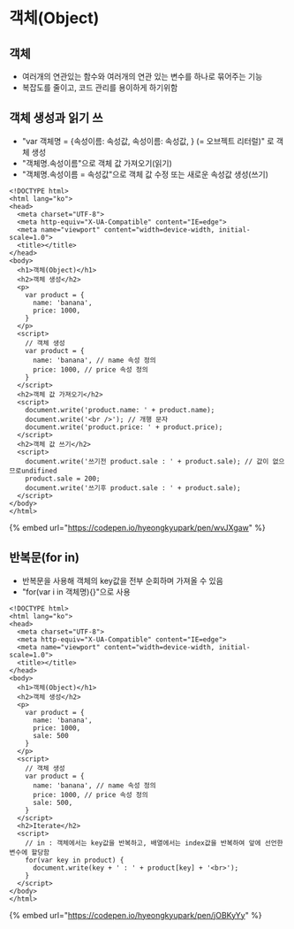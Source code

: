 # 객체\(Object\)

## 객체

* 여러개의 연관있는 함수와 여러개의 연관 있는 변수를 하나로 묶어주는 기능
* 복잡도를 줄이고, 코드 관리를 용이하게 하기위함



## 객체 생성과 읽기 쓰

* "var 객체명 = {속성이름:  속성값,  속성이름:  속성값, } \(= 오브젝트 리터럴\)" 로 객체 생성
* "객체명.속성이름"으로 객체 값 가져오기\(읽기\)
* "객체명.속성이름 = 속성값"으로 객체 값 수정 또는 새로운 속성값 생성\(쓰기\)

```markup
<!DOCTYPE html>
<html lang="ko">
<head>
  <meta charset="UTF-8">
  <meta http-equiv="X-UA-Compatible" content="IE=edge">
  <meta name="viewport" content="width=device-width, initial-scale=1.0">
  <title></title>
</head>
<body>
  <h1>객체(Object)</h1>
  <h2>객체 생성</h2>
  <p>
    var product = {
      name: 'banana',
      price: 1000,
    }
  </p>
  <script>
    // 객체 생성
    var product = {
      name: 'banana', // name 속성 정의
      price: 1000, // price 속성 정의
    }
  </script>
  <h2>객체 값 가져오기</h2>
  <script>
    document.write('product.name: ' + product.name);
    document.write('<br />'); // 개행 문자
    document.write('product.price: ' + product.price);
  </script>
  <h2>객체 값 쓰기</h2>
  <script>
    document.write('쓰기전 product.sale : ' + product.sale); // 값이 없으므로undifined
    product.sale = 200;
    document.write('쓰기후 product.sale : ' + product.sale);
  </script>
</body>
</html>
```

{% embed url="https://codepen.io/hyeongkyupark/pen/wvJXgaw" %}





## 반복문\(for in\)

* 반복문을 사용해 객체의 key값을 전부 순회하며 가져올 수 있음
* "for\(var i in 객체명\){}"으로 사용

```markup
<!DOCTYPE html>
<html lang="ko">
<head>
  <meta charset="UTF-8">
  <meta http-equiv="X-UA-Compatible" content="IE=edge">
  <meta name="viewport" content="width=device-width, initial-scale=1.0">
  <title></title>
</head>
<body>
  <h1>객체(Object)</h1>
  <h2>객체 생성</h2>
  <p>
    var product = {
      name: 'banana',
      price: 1000,
      sale: 500
    }
  </p>
  <script>
    // 객체 생성
    var product = {
      name: 'banana', // name 속성 정의
      price: 1000, // price 속성 정의
      sale: 500,
    }
  </script>
  <h2>Iterate</h2>
  <script>
    // in : 객체에서는 key값을 반복하고, 배열에서는 index값을 반복하여 앞에 선언한 변수에 할당함
    for(var key in product) {
      document.write(key + ' : ' + product[key] + '<br>');
    }
  </script>
</body>
</html>
```

{% embed url="https://codepen.io/hyeongkyupark/pen/jOBKyYy" %}



